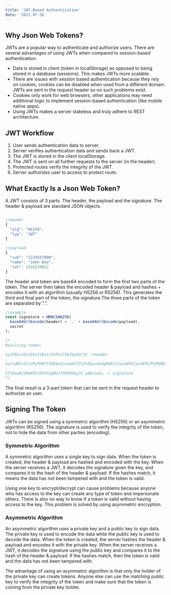 ```yaml
---
title: 'JWT-Based Authentication'
date: '2021-07-26'
---
```


## Why Json Web Tokens?

JWTs are a popular way to authenticate and authorize users. There are several advantages of using JWTs when compared to session-based authentication:

- Data is stored in client (token in localStorage) as opposed to being stored in a database (sessions). This makes JWTs more scalable.
- There are issues with session based authentication because they rely on cookies, cookies can be disabled when used from a different domain. JWTs are sent in the request header so no such problems exist.
- Cookies only work for web browsers, other applications may need additional logic to implement session-based authentication (like mobile native apps).
- Using JWTs makes a server stateless and truly adhere to REST architecture.

## JWT Workflow

1. User sends authentication data to server.
2. Server verifies authentication data and sends back a JWT.
3. The JWT is stored in the client localStorage.
4. The JWT is sent on all further requests to the server (in the header).
5. Protected routes verify the integrity of the JWT.
6. Server authorizes user to access to protect route.

## What Exactly Is a Json Web Token?

A JWT consists of 3 parts. The header, the payload and the signature. The header & payload are standard JSON objects.

```js

//header
{
  "alg": "HS256",
  "typ": "JWT"
}

//payload
{
  "sub": "1234567890",
  "name": "John Doe",
  "iat": 1516239022
}

```

The header and token are base64 encoded to form the first two parts of the token. The server then takes the encoded header & payload and hashes + encodes it with an algorithm (usually HS256 or RS256). This generates the third and final part of the token, the signature.The three parts of the token are separated by ".".

```js
//example
const signature = HMACSHA256(
  base64UrlEncode(header) + '.' + base64UrlEncode(payload),
  secret
);

/* 
Resulting token: 

eyJhbGciOiJIUzI1NiIsInR5cCI6IkpXVCJ9 ->header
.
eyJzdWIiOiIxMjM0NTY3ODkwIiwibmFtZSI6IkpvaG4gRG9lIiwiaWF0IjoxNTE2MjM5MDIyfQ -> payload
.
SflKxwRJSMeKKF2QT4fwpMeJf36POk6yJV_adQssw5c -> signature
*/
```

The final result is a 3-part token that can be sent in the request header to authorize an user.

## Signing The Token

JWTs can be signed using a symmetric algorithm (HS256) or an asymmetric algorithm (RS256). The signature is used to verify the integrity of the token, not to hide the data from other parties (encoding).

### Symmetric Algorithm

A symmetric algorithm uses a single key to sign data. When the token is created, the header & payload are hashed and encoded with the key. When the server receives a JWT, it decodes the signature given the key, and compares it to the hash of the header & payload. If the hashes match, it means the data has not been tampered with and the token is valid.

Using one key to encrypt/decrypt can cause problems because anyone who has access to the key can create any type of token and impersonate others. There is also no way to know if a token is valid without having access to the key. This problem is solved by using asymmetric encryption.

### Asymmetric Algorithm

An asymmetric algorithm uses a private key and a public key to sign data. The private key is used to encode the data while the public key is used to decode the data. When the token is created, the server hashes the header & payload and encodes it with the private key. When the server receives a JWT, it decodes the signature using the public key and compares it to the hash of the header & payload. If the hashes match, then the token is valid and the data has not been tampered with.

The advantage of using an asymmetric algorithm is that only the holder of the private key can create tokens. Anyone else can use the matching public key to verify the integrity of the token and make sure that the token is coming from the private key holder.
